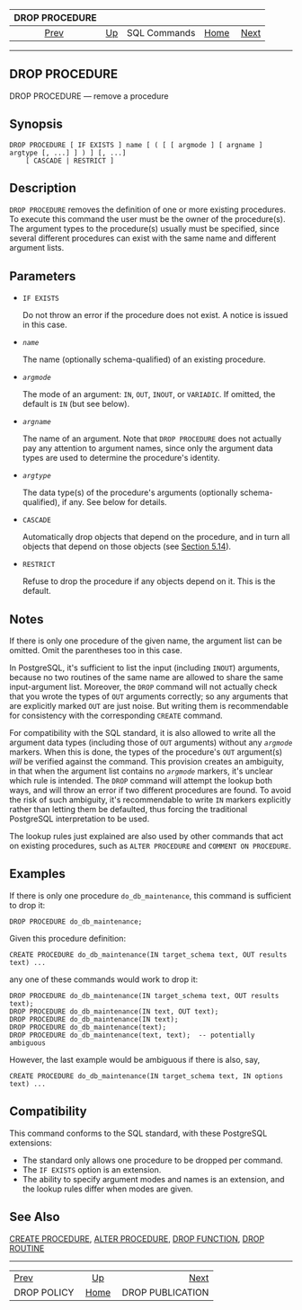 <!--?xml version="1.0" encoding="UTF-8" standalone="no"?-->

|               DROP PROCEDURE               |                                        |              |                                                       |                                                      |
| :----------------------------------------: | :------------------------------------- | :----------: | ----------------------------------------------------: | ---------------------------------------------------: |
| [Prev](sql-droppolicy.html "DROP POLICY")  | [Up](sql-commands.html "SQL Commands") | SQL Commands | [Home](index.html "PostgreSQL 17devel Documentation") |  [Next](sql-droppublication.html "DROP PUBLICATION") |

***

## DROP PROCEDURE

DROP PROCEDURE — remove a procedure

## Synopsis

    DROP PROCEDURE [ IF EXISTS ] name [ ( [ [ argmode ] [ argname ] argtype [, ...] ] ) ] [, ...]
        [ CASCADE | RESTRICT ]

## Description

`DROP PROCEDURE` removes the definition of one or more existing procedures. To execute this command the user must be the owner of the procedure(s). The argument types to the procedure(s) usually must be specified, since several different procedures can exist with the same name and different argument lists.

## Parameters

* `IF EXISTS`

    Do not throw an error if the procedure does not exist. A notice is issued in this case.

* *`name`*

    The name (optionally schema-qualified) of an existing procedure.

* *`argmode`*

    The mode of an argument: `IN`, `OUT`, `INOUT`, or `VARIADIC`. If omitted, the default is `IN` (but see below).

* *`argname`*

    The name of an argument. Note that `DROP PROCEDURE` does not actually pay any attention to argument names, since only the argument data types are used to determine the procedure's identity.

* *`argtype`*

    The data type(s) of the procedure's arguments (optionally schema-qualified), if any. See below for details.

* `CASCADE`

    Automatically drop objects that depend on the procedure, and in turn all objects that depend on those objects (see [Section 5.14](ddl-depend.html "5.14. Dependency Tracking")).

* `RESTRICT`

    Refuse to drop the procedure if any objects depend on it. This is the default.

## Notes

If there is only one procedure of the given name, the argument list can be omitted. Omit the parentheses too in this case.

In PostgreSQL, it's sufficient to list the input (including `INOUT`) arguments, because no two routines of the same name are allowed to share the same input-argument list. Moreover, the `DROP` command will not actually check that you wrote the types of `OUT` arguments correctly; so any arguments that are explicitly marked `OUT` are just noise. But writing them is recommendable for consistency with the corresponding `CREATE` command.

For compatibility with the SQL standard, it is also allowed to write all the argument data types (including those of `OUT` arguments) without any *`argmode`* markers. When this is done, the types of the procedure's `OUT` argument(s) *will* be verified against the command. This provision creates an ambiguity, in that when the argument list contains no *`argmode`* markers, it's unclear which rule is intended. The `DROP` command will attempt the lookup both ways, and will throw an error if two different procedures are found. To avoid the risk of such ambiguity, it's recommendable to write `IN` markers explicitly rather than letting them be defaulted, thus forcing the traditional PostgreSQL interpretation to be used.

The lookup rules just explained are also used by other commands that act on existing procedures, such as `ALTER PROCEDURE` and `COMMENT ON PROCEDURE`.

## Examples

If there is only one procedure `do_db_maintenance`, this command is sufficient to drop it:

    DROP PROCEDURE do_db_maintenance;

Given this procedure definition:

    CREATE PROCEDURE do_db_maintenance(IN target_schema text, OUT results text) ...

any one of these commands would work to drop it:

    DROP PROCEDURE do_db_maintenance(IN target_schema text, OUT results text);
    DROP PROCEDURE do_db_maintenance(IN text, OUT text);
    DROP PROCEDURE do_db_maintenance(IN text);
    DROP PROCEDURE do_db_maintenance(text);
    DROP PROCEDURE do_db_maintenance(text, text);  -- potentially ambiguous

However, the last example would be ambiguous if there is also, say,

    CREATE PROCEDURE do_db_maintenance(IN target_schema text, IN options text) ...

## Compatibility

This command conforms to the SQL standard, with these PostgreSQL extensions:

* The standard only allows one procedure to be dropped per command.
* The `IF EXISTS` option is an extension.
* The ability to specify argument modes and names is an extension, and the lookup rules differ when modes are given.

## See Also

[CREATE PROCEDURE](sql-createprocedure.html "CREATE PROCEDURE"), [ALTER PROCEDURE](sql-alterprocedure.html "ALTER PROCEDURE"), [DROP FUNCTION](sql-dropfunction.html "DROP FUNCTION"), [DROP ROUTINE](sql-droproutine.html "DROP ROUTINE")

***

|                                            |                                                       |                                                      |
| :----------------------------------------- | :---------------------------------------------------: | ---------------------------------------------------: |
| [Prev](sql-droppolicy.html "DROP POLICY")  |         [Up](sql-commands.html "SQL Commands")        |  [Next](sql-droppublication.html "DROP PUBLICATION") |
| DROP POLICY                                | [Home](index.html "PostgreSQL 17devel Documentation") |                                     DROP PUBLICATION |
